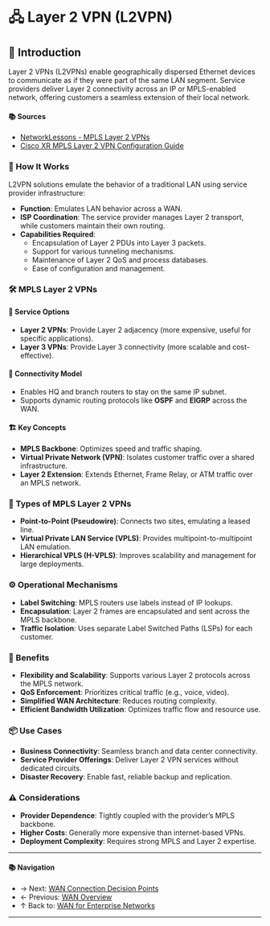# 🖧 Layer 2 VPN (L2VPN)

## 🧠 Introduction
Layer 2 VPNs (L2VPNs) enable geographically dispersed Ethernet devices to communicate as if they were part of the same LAN segment. Service providers deliver Layer 2 connectivity across an IP or MPLS-enabled network, offering customers a seamless extension of their local network.

#### 📚 Sources
- [NetworkLessons - MPLS Layer 2 VPNs](https://notes.networklessons.com/mpls-layer-2-vpns)
- [Cisco XR MPLS Layer 2 VPN Configuration Guide](https://www.cisco.com/en/US/docs/routers/xr12000/software/xr12k_r4.0/lxvpn/configuration/guide/vc40v2.pdf)


### 🚛 How It Works
L2VPN solutions emulate the behavior of a traditional LAN using service provider infrastructure:

- **Function**: Emulates LAN behavior across a WAN.
- **ISP Coordination**: The service provider manages Layer 2 transport, while customers maintain their own routing.
- **Capabilities Required**:
  - Encapsulation of Layer 2 PDUs into Layer 3 packets.
  - Support for various tunneling mechanisms.
  - Maintenance of Layer 2 QoS and process databases.
  - Ease of configuration and management.

### 🛠️ MPLS Layer 2 VPNs

#### 📡 Service Options
- **Layer 2 VPNs**: Provide Layer 2 adjacency (more expensive, useful for specific applications).
- **Layer 3 VPNs**: Provide Layer 3 connectivity (more scalable and cost-effective).

#### 🔗 Connectivity Model
- Enables HQ and branch routers to stay on the same IP subnet.
- Supports dynamic routing protocols like **OSPF** and **EIGRP** across the WAN.

#### 🏗️ Key Concepts

- **MPLS Backbone**: Optimizes speed and traffic shaping.
- **Virtual Private Network (VPN)**: Isolates customer traffic over a shared infrastructure.
- **Layer 2 Extension**: Extends Ethernet, Frame Relay, or ATM traffic over an MPLS network.

### 🧩 Types of MPLS Layer 2 VPNs

- **Point-to-Point (Pseudowire)**: Connects two sites, emulating a leased line.
- **Virtual Private LAN Service (VPLS)**: Provides multipoint-to-multipoint LAN emulation.
- **Hierarchical VPLS (H-VPLS)**: Improves scalability and management for large deployments.

### ⚙️ Operational Mechanisms

- **Label Switching**: MPLS routers use labels instead of IP lookups.
- **Encapsulation**: Layer 2 frames are encapsulated and sent across the MPLS backbone.
- **Traffic Isolation**: Uses separate Label Switched Paths (LSPs) for each customer.

### 🎯 Benefits

- **Flexibility and Scalability**: Supports various Layer 2 protocols across the MPLS network.
- **QoS Enforcement**: Prioritizes critical traffic (e.g., voice, video).
- **Simplified WAN Architecture**: Reduces routing complexity.
- **Efficient Bandwidth Utilization**: Optimizes traffic flow and resource use.

### 📦 Use Cases

- **Business Connectivity**: Seamless branch and data center connectivity.
- **Service Provider Offerings**: Deliver Layer 2 VPN services without dedicated circuits.
- **Disaster Recovery**: Enable fast, reliable backup and replication.

### ⚠️ Considerations

- **Provider Dependence**: Tightly coupled with the provider’s MPLS backbone.
- **Higher Costs**: Generally more expensive than internet-based VPNs.
- **Deployment Complexity**: Requires strong MPLS and Layer 2 expertise.

---

#### 📚 Navigation
- → Next: [WAN Connection Decision Points](wan-connection-decision-points.md)  
- ← Previous: [WAN Overview](wan-overview.md)  
- ↑ Back to: [WAN for Enterprise Networks](./README.md)

---


